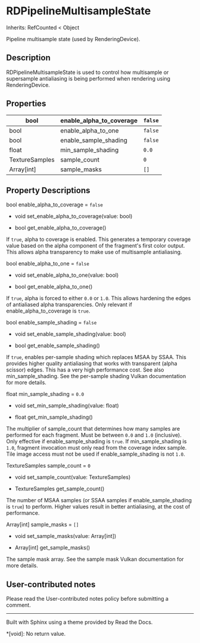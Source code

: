# RDPipelineMultisampleState

Inherits: RefCounted < Object

Pipeline multisample state (used by RenderingDevice).

## Description

RDPipelineMultisampleState is used to control how multisample or supersample
antialiasing is being performed when rendering using RenderingDevice.

## Properties

bool | enable_alpha_to_coverage | `false`  
---|---|---  
bool | enable_alpha_to_one | `false`  
bool | enable_sample_shading | `false`  
float | min_sample_shading | `0.0`  
TextureSamples | sample_count | `0`  
Array[int] | sample_masks | `[]`  
  
## Property Descriptions

bool enable_alpha_to_coverage = `false`

  * void set_enable_alpha_to_coverage(value: bool)

  * bool get_enable_alpha_to_coverage()

If `true`, alpha to coverage is enabled. This generates a temporary coverage
value based on the alpha component of the fragment's first color output. This
allows alpha transparency to make use of multisample antialiasing.

bool enable_alpha_to_one = `false`

  * void set_enable_alpha_to_one(value: bool)

  * bool get_enable_alpha_to_one()

If `true`, alpha is forced to either `0.0` or `1.0`. This allows hardening the
edges of antialiased alpha transparencies. Only relevant if
enable_alpha_to_coverage is `true`.

bool enable_sample_shading = `false`

  * void set_enable_sample_shading(value: bool)

  * bool get_enable_sample_shading()

If `true`, enables per-sample shading which replaces MSAA by SSAA. This
provides higher quality antialiasing that works with transparent (alpha
scissor) edges. This has a very high performance cost. See also
min_sample_shading. See the per-sample shading Vulkan documentation for more
details.

float min_sample_shading = `0.0`

  * void set_min_sample_shading(value: float)

  * float get_min_sample_shading()

The multiplier of sample_count that determines how many samples are performed
for each fragment. Must be between `0.0` and `1.0` (inclusive). Only effective
if enable_sample_shading is `true`. If min_sample_shading is `1.0`, fragment
invocation must only read from the coverage index sample. Tile image access
must not be used if enable_sample_shading is not `1.0`.

TextureSamples sample_count = `0`

  * void set_sample_count(value: TextureSamples)

  * TextureSamples get_sample_count()

The number of MSAA samples (or SSAA samples if enable_sample_shading is
`true`) to perform. Higher values result in better antialiasing, at the cost
of performance.

Array[int] sample_masks = `[]`

  * void set_sample_masks(value: Array[int])

  * Array[int] get_sample_masks()

The sample mask array. See the sample mask Vulkan documentation for more
details.

## User-contributed notes

Please read the User-contributed notes policy before submitting a comment.

* * *

Built with Sphinx using a theme provided by Read the Docs.

  *[void]: No return value.

